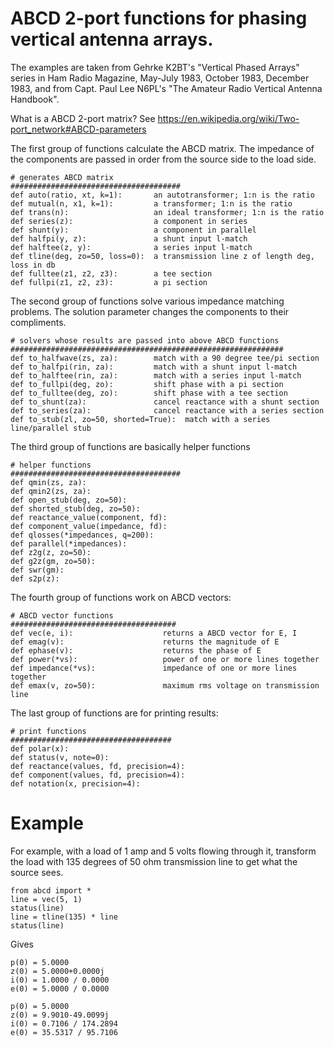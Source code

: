# ABCD 2-port functions for phasing vertical antenna arrays. 

The examples are taken from Gehrke K2BT's "Vertical Phased Arrays"
series in Ham Radio Magazine, May-July 1983, October 1983, December 1983,
and from Capt. Paul Lee N6PL's "The Amateur Radio Vertical Antenna Handbook".

What is a ABCD 2-port matrix?  See https://en.wikipedia.org/wiki/Two-port_network#ABCD-parameters 

The first group of functions calculate the ABCD matrix.
The impedance of the components are passed in order from the
source side to the load side.

```
# generates ABCD matrix
######################################
def auto(ratio, xt, k=1):       an autotransformer; 1:n is the ratio
def mutual(n, x1, k=1):         a transformer; 1:n is the ratio
def trans(n):                   an ideal transformer; 1:n is the ratio
def series(z):                  a component in series
def shunt(y):                   a component in parallel
def halfpi(y, z):               a shunt input l-match
def halftee(z, y):              a series input l-match
def tline(deg, zo=50, loss=0):  a transmission line z of length deg, loss in db
def fulltee(z1, z2, z3):        a tee section
def fullpi(z1, z2, z3):         a pi section
```

The second group of functions solve various impedance matching problems.
The solution parameter changes the components to their compliments.

```
# solvers whose results are passed into above ABCD functions
#############################################################
def to_halfwave(zs, za):        match with a 90 degree tee/pi section
def to_halfpi(rin, za):         match with a shunt input l-match
def to_halftee(rin, za):        match with a series input l-match
def to_fullpi(deg, zo):         shift phase with a pi section
def to_fulltee(deg, zo):        shift phase with a tee section
def to_shunt(za):               cancel reactance with a shunt section
def to_series(za):              cancel reactance with a series section
def to_stub(zl, zo=50, shorted=True):  match with a series line/parallel stub
```

The third group of functions are basically helper functions

```
# helper functions
######################################
def qmin(zs, za):
def qmin2(zs, za):
def open_stub(deg, zo=50):
def shorted_stub(deg, zo=50):
def reactance_value(component, fd):
def component_value(impedance, fd):
def qlosses(*impedances, q=200):
def parallel(*impedances):
def z2g(z, zo=50):
def g2z(gm, zo=50):
def swr(gm):
def s2p(z):
```

The fourth group of functions work on ABCD vectors:

```
# ABCD vector functions
#####################################
def vec(e, i):                    returns a ABCD vector for E, I
def emag(v):                      returns the magnitude of E
def ephase(v):                    returns the phase of E
def power(*vs):                   power of one or more lines together
def impedance(*vs):               impedance of one or more lines together
def emax(v, zo=50):               maximum rms voltage on transmission line
```

The last group of functions are for printing results:

```
# print functions
####################################
def polar(x):
def status(v, note=0):
def reactance(values, fd, precision=4):
def component(values, fd, precision=4):
def notation(x, precision=4):
```

# Example

For example, with a load of 1 amp and 5 volts flowing through it, transform
the load with 135 degrees of 50 ohm transmission line to get what the source
sees.


```
from abcd import *
line = vec(5, 1)
status(line)
line = tline(135) * line
status(line)
```

Gives

```
p(0) = 5.0000
z(0) = 5.0000+0.0000j
i(0) = 1.0000 / 0.0000
e(0) = 5.0000 / 0.0000

p(0) = 5.0000
z(0) = 9.9010-49.0099j
i(0) = 0.7106 / 174.2894
e(0) = 35.5317 / 95.7106
```

